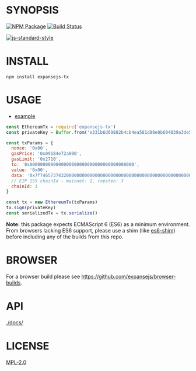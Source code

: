 # SYNOPSIS 
[![NPM Package](https://img.shields.io/npm/v/expansejs-tx.svg?style=flat-square)](https://www.npmjs.org/package/expansejs-tx)
[![Build Status](https://img.shields.io/travis/expansejs/expansejs-tx.svg?branch=master&style=flat-square)](https://travis-ci.org/expansejs/expansejs-tx)

[![js-standard-style](https://cdn.rawgit.com/feross/standard/master/badge.svg)](https://github.com/feross/standard)  

# INSTALL
`npm install expansejs-tx`

# USAGE

  - [example](https://github.com/expansejs/expansejs-tx/blob/master/examples/transactions.js)

```javascript
const EthereumTx = require('expansejs-tx')
const privateKey = Buffer.from('e331b6d69882b4cb4ea581d88e0b604039a3de5967688d3dcffdd2270c0fd109', 'hex')

const txParams = {
  nonce: '0x00',
  gasPrice: '0x09184e72a000', 
  gasLimit: '0x2710',
  to: '0x0000000000000000000000000000000000000000', 
  value: '0x00', 
  data: '0x7f7465737432000000000000000000000000000000000000000000000000000000600057',
  // EIP 155 chainId - mainnet: 1, ropsten: 3
  chainId: 3
}

const tx = new EthereumTx(txParams)
tx.sign(privateKey)
const serializedTx = tx.serialize()
```

**Note:** this package expects ECMAScript 6 (ES6) as a minimum environment. From browsers lacking ES6 support, please use a shim (like [es6-shim](https://github.com/paulmillr/es6-shim)) before including any of the builds from this repo.


# BROWSER  
For a browser build please see https://github.com/expansejs/browser-builds.

# API
[./docs/](./docs/index.md)

# LICENSE
[MPL-2.0](https://tldrlegal.com/license/mozilla-public-license-2.0-(mpl-2))
